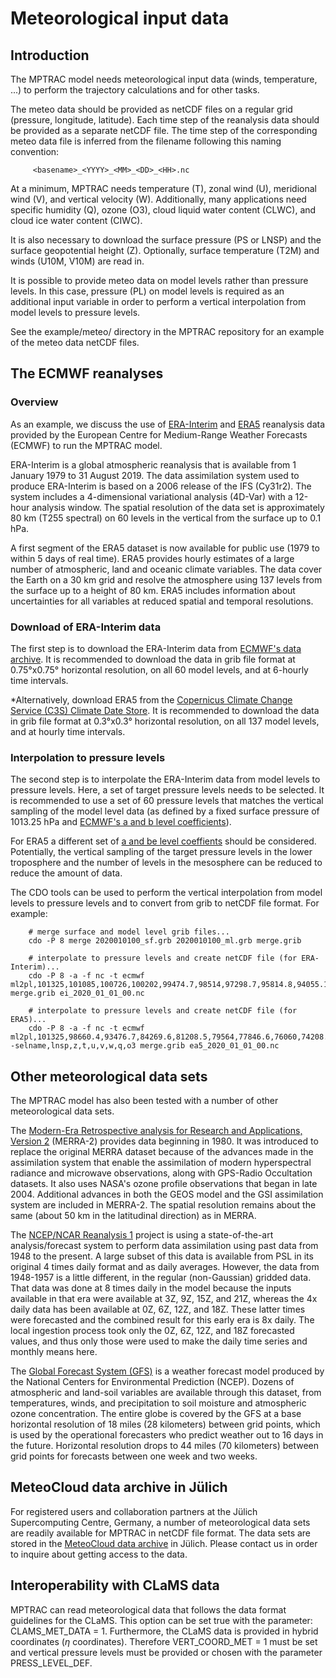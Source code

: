 # Meteorological input data

## Introduction

The MPTRAC model needs meteorological input data (winds, temperature, ...) to perform the trajectory calculations and for other tasks.

 The meteo data should be provided as netCDF files on a regular grid (pressure, longitude, latitude). Each time step of the reanalysis data should be provided as a separate netCDF file. The time step of the corresponding meteo data file is inferred from the filename following this naming convention:

```
     <basename>_<YYYY>_<MM>_<DD>_<HH>.nc
```

At a minimum, MPTRAC needs temperature (T), zonal wind (U), meridional wind (V), and vertical velocity (W). Additionally, many applications need specific humidity (Q), ozone (O3), cloud liquid water content (CLWC), and cloud ice water content (CIWC).

It is also necessary to download the surface pressure (PS or LNSP) and the surface geopotential height (Z). Optionally, surface temperature (T2M) and winds (U10M, V10M) are read in.

It is possible to provide meteo data on model levels rather than pressure levels. In this case, pressure (PL) on model levels is required as an additional input variable in order to perform a vertical interpolation from model levels to pressure levels.

See the example/meteo/ directory in the MPTRAC repository for an example of the meteo data netCDF files.

## The ECMWF reanalyses

### Overview

As an example, we discuss the use of [ERA-Interim](https://www.ecmwf.int/en/forecasts/datasets/reanalysis-datasets/era-interim) and [ERA5](https://www.ecmwf.int/en/forecasts/datasets/reanalysis-datasets/era5) reanalysis data provided by the European Centre for Medium-Range Weather Forecasts (ECMWF) to run the MPTRAC model.

ERA-Interim is a global atmospheric reanalysis that is available from 1 January 1979 to 31 August 2019. The data assimilation system used to produce ERA-Interim is based on a 2006 release of the IFS (Cy31r2). The system includes a 4-dimensional variational analysis (4D-Var) with a 12-hour analysis window. The spatial resolution of the data set is approximately 80 km (T255 spectral) on 60 levels in the vertical from the surface up to 0.1 hPa.

A first segment of the ERA5 dataset is now available for public use (1979 to within 5 days of real time). ERA5 provides hourly estimates of a large number of atmospheric, land and oceanic climate variables. The data cover the Earth on a 30 km grid and resolve the atmosphere using 137 levels from the surface up to a height of 80 km. ERA5 includes information about uncertainties for all variables at reduced spatial and temporal resolutions.

### Download of ERA-Interim data

The first step is to download the ERA-Interim data from [ECMWF's data archive](https://apps.ecmwf.int/datasets/data/interim-full-daily). It is recommended to download the data in grib file format at 0.75°x0.75° horizontal resolution, on all 60 model levels, and at 6-hourly time intervals.

*Alternatively, download ERA5 from the [Copernicus Climate Change Service (C3S) Climate Date Store](https://cds.climate.copernicus.eu/#!/search?text=ERA5&type=dataset). It is recommended to download the data in grib file format at 0.3°x0.3° horizontal resolution, on all 137 model levels, and at hourly time intervals.

### Interpolation to pressure levels

The second step is to interpolate the ERA-Interim data from model levels to pressure levels. Here, a set of target pressure levels needs to be selected. It is recommended to use a set of 60 pressure levels that matches the vertical sampling of the model level data (as defined by a fixed surface pressure of 1013.25 hPa and [ECMWF's a and b level coefficients](https://www.ecmwf.int/en/forecasts/documentation-and-support/60-model-levels)).

For ERA5 a different set of [a and be level coeffients](https://www.ecmwf.int/en/forecasts/documentation-and-support/137-model-levels) should be considered. Potentially, the vertical sampling of the target pressure levels in the lower troposphere and the number of levels in the mesosphere can be reduced to reduce the amount of data.

The CDO tools can be used to perform the vertical interpolation from model levels to pressure levels and to convert from grib to netCDF file format. For example:

```
    # merge surface and model level grib files...
    cdo -P 8 merge 2020010100_sf.grb 2020010100_ml.grb merge.grib

    # interpolate to pressure levels and create netCDF file (for ERA-Interim)...
    cdo -P 8 -a -f nc -t ecmwf ml2pl,101325,101085,100726,100202,99474.7,98514,97298.7,95814.8,94055.1,92018.9,89711.2,87142,84326.3,81283,78034.6,74606.3,71026.3,67324,63530.6,59677.7,55797.3,51920.9,48079.1,44300.9,40613.3,37040.7,33604.4,30321.7,27205.9,24265.2,21502.5,18914.7,16508.9,14290.2,12261.4,10422.9,8772.74,7306.63,6018.02,4906.71,3960.29,3196.42,2579.89,2082.27,1680.64,1356.47,1094.83,883.66,713.22,575.65,464.62,373.97,298.5,234.78,180.58,134.48,95.64,63.65,38.43,20,10 merge.grib ei_2020_01_01_00.nc

    # interpolate to pressure levels and create netCDF file (for ERA5)...
    cdo -P 8 -a -f nc -t ecmwf ml2pl,101325,98660.4,93476.7,84269.6,81208.5,79564,77846.6,76060,74208.6,72297.9,70334.7,68326.2,66280.8,64207.6,62116.2,60016.7,57919.3,55834.3,53772,51742,49758.4,47831,45963.2,44153.9,42401.9,40705.8,39064.5,37476.7,35941.1,34456.6,33022,31636.1,30297.6,29005.5,27758.5,26555.6,25395.5,24277.2,23199.5,22161.5,21161.9,20199.7,19273.9,18383.4,17527.3,16704.5,15914,15154.9,14426.2,13727,13056.4,12413.4,11797.1,11206.8,10641.5,10100.5,9582.8,9087.74,8614.5,8161.82,7728.1,7311.87,6911.87,6526.95,6156.07,5798.34,5452.99,5119.9,4799.15,4490.82,4194.93,3911.49,3640.47,3381.74,3135.12,2900.39,2677.35,2465.77,2265.43,2076.1,1897.52,1729.45,1571.62,1423.77,1285.61,1156.85,1037.2,926.34,823.97,729.74,643.34,564.41,492.62,427.59,368.98,316.42,269.54,227.97,191.34,159.28,131.43,107.42,86.9,69.52,54.96,42.88,32.99,24.99,18.61,13.61,9.75 -selname,lnsp,z,t,u,v,w,q,o3 merge.grib ea5_2020_01_01_00.nc
```

## Other meteorological data sets

The MPTRAC model has also been tested with a number of other meteorological data sets.

The [Modern-Era Retrospective analysis for Research and Applications, Version 2](https://gmao.gsfc.nasa.gov/reanalysis/MERRA-2/) (MERRA-2) provides data beginning in 1980. It was introduced to replace the original MERRA dataset because of the advances made in the assimilation system that enable the assimilation of modern hyperspectral radiance and microwave observations, along with GPS-Radio Occultation datasets. It also uses NASA's ozone profile observations that began in late 2004. Additional advances in both the GEOS model and the GSI assimilation system are included in MERRA-2. The spatial resolution remains about the same (about 50 km in the latitudinal direction) as in MERRA.

The [NCEP/NCAR Reanalysis 1](https://psl.noaa.gov/data/gridded/data.ncep.reanalysis.html) project is using a state-of-the-art analysis/forecast system to perform data assimilation using past data from 1948 to the present. A large subset of this data is available from PSL in its original 4 times daily format and as daily averages. However, the data from 1948-1957 is a little different, in the regular (non-Gaussian) gridded data. That data was done at 8 times daily in the model because the inputs available in that era were available at 3Z, 9Z, 15Z, and 21Z, whereas the 4x daily data has been available at 0Z, 6Z, 12Z, and 18Z. These latter times were forecasted and the combined result for this early era is 8x daily. The local ingestion process took only the 0Z, 6Z, 12Z, and 18Z forecasted values, and thus only those were used to make the daily time series and monthly means here.

The [Global Forecast System (GFS)](https://www.ncdc.noaa.gov/data-access/model-data/model-datasets/global-forcast-system-gfs) is a weather forecast model produced by the National Centers for Environmental Prediction (NCEP). Dozens of atmospheric and land-soil variables are available through this dataset, from temperatures, winds, and precipitation to soil moisture and atmospheric ozone concentration. The entire globe is covered by the GFS at a base horizontal resolution of 18 miles (28 kilometers) between grid points, which is used by the operational forecasters who predict weather out to 16 days in the future. Horizontal resolution drops to 44 miles (70 kilometers) between grid points for forecasts between one week and two weeks.

## MeteoCloud data archive in Jülich

For registered users and collaboration partners at the Jülich Supercomputing Centre, Germany, a number of meteorological data sets are readily available for MPTRAC in netCDF file format. The data sets are stored in the [MeteoCloud data archive](https://datapub.fz-juelich.de/slcs/meteocloud) in Jülich. Please contact us in order to inquire about getting access to the data.

## Interoperability with CLaMS data 

MPTRAC can read meteorological data that follows the data format guidelines for the CLaMS. This option can be set true with the parameter: CLAMS_MET_DATA = 1. Furthermore, the CLaMS data is provided in hybrid coordinates ($\eta$ coordinates). Therefore VERT_COORD_MET = 1 must be set and vertical pressure levels must be provided or chosen with the parameter PRESS_LEVEL_DEF.
